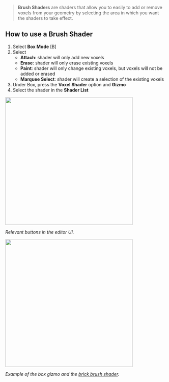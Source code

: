 > **Brush Shaders** are shaders that allow you to easily to add or remove voxels from your geometry by selecting the area in which you want the shaders to take effect.

## How to use a Brush Shader

1. Select **Box Mode** [B]
2. Select 
    - **Attach**: shader will only add new voxels
    - **Erase**: shader will only erase existing voxels
    - **Paint**: shader will only change existing voxels, but voxels will not be added or erased
    - **Marquee Select**: shader will create a selection of the existing voxels
3. Under Box, press the **Voxel Shader** option and **Gizmo**
4. Select the shader in the **Shader List**

<img src="https://s3.amazonaws.com/misc.lachlanmcdonald.com/magicavoxel-shaders/239ce726-a6bd-4d08-b68b-21e125a27337/brush_shader.png" width="400" alt="">

_Relevant buttons in the editor UI._

<img src="https://s3.amazonaws.com/misc.lachlanmcdonald.com/magicavoxel-shaders/239ce726-a6bd-4d08-b68b-21e125a27337/brush_shader_gizmo.png" width="400" alt="">

_Example of the box gizmo and the [brick brush shader](/lachlanmcdonald/magicavoxel-shaders/wiki/Brick-Brushes)._